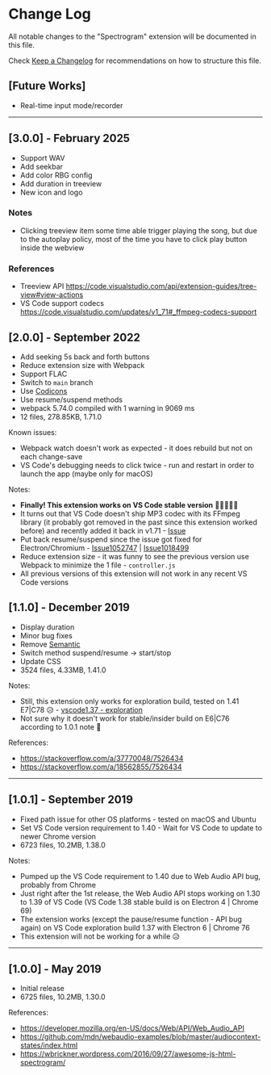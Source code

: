 # Change Log
All notable changes to the "Spectrogram" extension will be documented in this file.

Check [Keep a Changelog](http://keepachangelog.com/) for recommendations on how to structure this file.

## [Future Works]
- Real-time input mode/recorder

---
## [3.0.0] - February 2025
- Support WAV
- Add seekbar
- Add color RBG config
- Add duration in treeview
- New icon and logo

### Notes
- Clicking treeview item some time able trigger playing the song, but due to the autoplay policy, most of the time you have to click play button inside the webview

### References
- Treeview API https://code.visualstudio.com/api/extension-guides/tree-view#view-actions
- VS Code support codecs https://code.visualstudio.com/updates/v1_71#_ffmpeg-codecs-support

## [2.0.0] - September 2022
- Add seeking 5s back and forth buttons
- Reduce extension size with Webpack
- Support FLAC
- Switch to `main` branch
- Use [Codicons](https://microsoft.github.io/vscode-codicons/dist/codicon.html)
- Use resume/suspend methods
- webpack 5.74.0 compiled with 1 warning in 9069 ms
- 12 files, 278.85KB, 1.71.0

Known issues:
- Webpack watch doesn't work as expected - it does rebuild but not on each change-save
- VS Code's debugging needs to click twice - run and restart in order to launch the app (maybe only for macOS)

Notes:
- **Finally! This extension works on VS Code stable version** 🙌🎊🎉🥳🥂
- It turns out that VS Code doesn't ship MP3 codec with its FFmpeg library (it probably got removed in the past since this extension worked before) and recently added it back in v1.71 - [Issue](https://github.com/microsoft/vscode/issues/48494)
- Put back resume/suspend since the issue got fixed for Electron/Chromium - [Issue1052747](https://bugs.chromium.org/p/chromium/issues/detail?id=1052747) | [Issue1018499](https://bugs.chromium.org/p/chromium/issues/detail?id=1018499)
- Reduce extension size - it was funny to see the previous version use Webpack to minimize the 1 file - `controller.js`
- All previous versions of this extension will not work in any recent VS Code versions

## [1.1.0] - December 2019
- Display duration
- Minor bug fixes
- Remove [Semantic](https://semantic-ui.com)
- Switch method suspend/resume -> start/stop
- Update CSS
- 3524 files, 4.33MB, 1.41.0

Notes:
- Still, this extension only works for exploration build, tested on 1.41 E7|C78 😥 - [vscode1.37 - exploration](https://github.com/microsoft/vscode/issues/76069)
- Not sure why it doesn't work for stable/insider build on E6|C76 according to 1.0.1 note 🤔

References:
- https://stackoverflow.com/a/37770048/7526434
- https://stackoverflow.com/a/18562855/7526434
---

## [1.0.1] - September 2019
- Fixed path issue for other OS platforms - tested on macOS and Ubuntu
- Set VS Code version requirement to 1.40 - Wait for VS Code to update to newer Chrome version
- 6723 files, 10.2MB, 1.38.0

Notes:
- Pumped up the VS Code requirement to 1.40 due to Web Audio API bug, probably from Chrome
- Just right after the 1st release, the Web Audio API stops working on 1.30 to 1.39 of VS Code (VS Code 1.38 stable build is on Electron 4 | Chrome 69)
- The extension works (except the pause/resume function - API bug again) on VS Code exploration build 1.37 with Electron 6 | Chrome 76
- This extension will not be working for a while 😥
---

## [1.0.0] - May 2019
- Initial release
- 6725 files, 10.2MB, 1.30.0

References:
- https://developer.mozilla.org/en-US/docs/Web/API/Web_Audio_API
- https://github.com/mdn/webaudio-examples/blob/master/audiocontext-states/index.html
- https://wbrickner.wordpress.com/2016/09/27/awesome-js-html-spectrogram/
